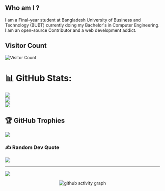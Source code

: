 ## Who am I ?
I am a Final-year student at Bangladesh University of Business and Technology (BUBT) currently doing my Bachelor's in Computer Engineering. 
I am an open-source Contributor and a web development addict.

<!--
**liazurRahman/LiazurRahman** is a ✨ _special_ ✨ repository because its `README.md` (this file) appears on your GitHub profile.

Here are some ideas to get you start:

- 🔭 I’m currently working on ...
- 🌱 I’m currently learning ...
- 👯 I’m looking to collaborate on ...
- 🤔 I’m looking for help with ...
- 💬 Ask me about ...
- 📫 How to reach me: ...
- 😄 Pronouns: ...
- ⚡ Fun fact: ...
-->
## Visitor Count
![Visitor Count](https://profile-counter.glitch.me/LiazurRahman/count.svg)

# 📊 GitHub Stats:
![](https://github-readme-stats.vercel.app/api?username=LiazurRahman&theme=gotham&hide_border=false&include_all_commits=false&count_private=false)<br/>
![](https://github-readme-streak-stats.herokuapp.com/?user=LiazurRahman&theme=gotham&hide_border=false)<br/>
![](https://github-readme-stats.vercel.app/api/top-langs/?username=LiazurRahman&theme=gotham&hide_border=false&include_all_commits=false&count_private=false&layout=compact)

## 🏆 GitHub Trophies
![](https://github-profile-trophy.vercel.app/?username=LiazurRahman&theme=dracula&no-frame=true&no-bg=false&margin-w=4)

### ✍️ Random Dev Quote
![](https://quotes-github-readme.vercel.app/api?type=horizontal&theme=radical)

---
[![](https://visitcount.itsvg.in/api?id=LiazurRahman&icon=0&color=0)](https://visitcount.itsvg.in)

<!-- Proudly created with GPRM ( https://gprm.itsvg.in ) -->
 
 <div align="center">
     
     
![github activity graph](https://activity-graph.herokuapp.com/graph?username=LiazurRahman&theme=dracula&layout=compact&title_color=FF69B4&hide_border=true&area=true)
</div>
 
<div align="center">
